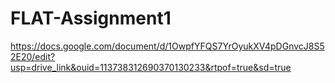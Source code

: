 # FLAT-Assignment1
https://docs.google.com/document/d/1OwpfYFQS7YrOyukXV4pDGnvcJ8S52E20/edit?usp=drive_link&ouid=113738312690370130233&rtpof=true&sd=true

